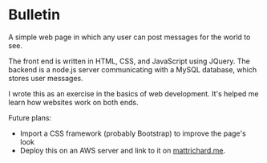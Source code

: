 Bulletin
========

A simple web page in which any user can post messages for the world to see.

The front end is written in HTML, CSS, and JavaScript using JQuery. The backend is a node.js server communicating with a MySQL database, which stores user messages.

I wrote this as an exercise in the basics of web development. It's helped me learn how websites work on both ends.



Future plans:
  * Import a CSS framework (probably Bootstrap) to improve the page's look
  * Deploy this on an AWS server and link to it on [mattrichard.me](www.mattrichard.me).
